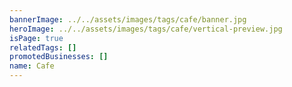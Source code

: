 ```yaml
---
bannerImage: ../../assets/images/tags/cafe/banner.jpg
heroImage: ../../assets/images/tags/cafe/vertical-preview.jpg
isPage: true
relatedTags: []
promotedBusinesses: []
name: Cafe
---
```

